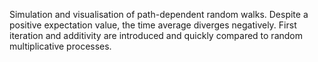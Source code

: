 Simulation and visualisation of path-dependent random walks. 
Despite a positive expectation value, the time average diverges negatively. 
First iteration and additivity are introduced and quickly compared to random multiplicative processes.
